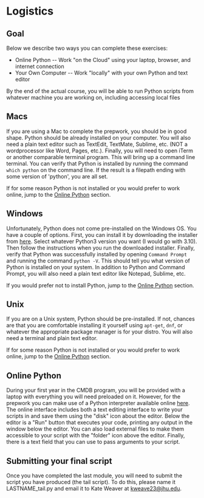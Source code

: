 

# Logistics

## Goal

Below we describe two ways you can complete these exercises:

* Online Python -- Work "on the Cloud" using your laptop, browser, and internet connection
* Your Own Computer -- Work "locally" with your own Python and text editor

By the end of the actual course, you will be able to run Python scripts from whatever machine you are working on, including accessing local files

## Macs

If you are using a Mac to complete the prepwork, you should be in good shape. Python should be already installed on your computer. You will also need a plain text editor such as TextEdit, TextMate, Sublime, etc. (NOT a wordprocessor like Word, Pages, etc.). Finally, you will need to open iTerm or another comparable terminal program. This will bring up a command line terminal. You can verify that Python is installed by running the command `which python` on the command line. If the result is a filepath ending with some version of 'python', you are all set.

If for some reason Python is not installed or you would prefer to work online, jump to the [Online Python](#Online-Python) section.

## Windows

Unfortunately, Python does not come pre-installed on the Windows OS. You have a couple of options. First, you can install it by downloading the installer from [here](https://www.python.org/downloads/windows/). Select whatever Python3 version you want (I would go with 3.10). Then follow the instructions when you run the downloaded installer. Finally, verify that Python was successfully installed by opening `Command Prompt` and running the command `python -V`. This should tell you what version of Python is installed on your system. In addition to Python and Command Prompt, you will also need a plain text editor like Notepad, Sublime, etc.

If you would prefer not to install Python, jump to the [Online Python](#Online-Python) section.

## Unix

If you are on a Unix system, Python should be pre-installed. If not, chances are that you are comfortable installing it yourself using `apt-get`, `dnf`, or whatever the appropriate package manager is for your distro. You will also need a terminal and plain text editor.

If for some reason Python is not installed or you would prefer to work online, jump to the [Online Python](#Online-Python) section.

## Online Python

During your first year in the CMDB program, you will be provided with a laptop with everything you will need preloaded on it. However, for the prepwork you can make use of a Python interpreter available online [here](https://www.online-python.com). The online interface includes both a text editing interface to write your scripts in and save them using the "disk" icon about the editor. Below the editor is a "Run" button that executes your code, printing any output in the window below the editor. You can also load external files to make them accessible to your script with the "folder" icon above the editor. Finally, there is a text field that you can use to pass arguments to your script.

## Submitting your final script

Once you have completed the last module, you will need to submit the script you have produced (the tail script). To do this, please name it LASTNAME_tail.py and email it to Kate Weaver at kweave23@jhu.edu.
